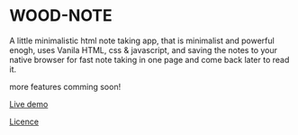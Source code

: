 # WOOD-NOTE
A little minimalistic html note taking app, that is minimalist and powerful enogh, uses Vanila HTML, css & javascript, and saving the notes to your native browser for fast note taking in one page and come back later to read it.

more features comming soon!

[Live demo](https://imagineeeinc.github.io/Wood_Note/src/)

[Licence](https://github.com/imagineeeinc/DEV-NOTE/blob/master/LICENSE.md)
